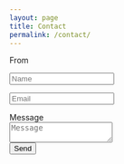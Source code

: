 ```yaml
---
layout: page
title: Contact
permalink: /contact/
---
```


<form method="POST" action="http://formspree.io/luis.es@yahoo.com">

  <!-- FROM -->
  <div class="field is-horizontal">
    <div class="field-label is-normal">
      <label class="label">From</label>
    </div>
    <div class="field-body">
      <div class="field is-grouped">
        <p class="control is-expanded has-icons-left">
          <input class="input" type="text" name="name" placeholder="Name">
          <span class="icon is-small is-left">
            <i class="fa fa-user"></i>
          </span>
        </p>
      </div>
      <div class="field">
        <p class="control is-expanded has-icons-left">
          <input class="input" type="email" name="email" placeholder="Email">
          <span class="icon is-small is-left">
            <i class="fa fa-envelope"></i>
          </span>
        </p>
      </div>
    </div>
  </div>

  <!-- MESSAGE -->
  <div class="field is-horizontal">
    <div class="field-label is-normal">
      <label class="label">Message</label>
    </div>
    <div class="field-body">
      <div class="field">
        <div class="control">
          <textarea class="textarea" name="message" placeholder="Message"></textarea>
        </div>
      </div>
    </div>
  </div>

  <!-- SPAM -->
  <input type="text" name="_gotcha" style="display:none" />

  <!-- SEND -->
  <div class="field is-horizontal">
    <div class="field-label">
      <!-- Left empty for spacing -->
    </div>
    <div class="field-body">
      <div class="field">
        <div class="control">
          <input class="button is-primary" type="submit" value="Send">
        </div>
      </div>
    </div>
  </div>

</form>
